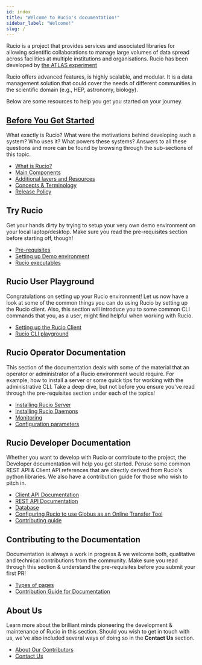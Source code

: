 ```yaml
---
id: index
title: "Welcome to Rucio's documentation!"
sidebar_label: "Welcome!"
slug: /
---
```


Rucio is a project that provides services and associated libraries for allowing
scientific collaborations to manage large volumes of data spread across
facilities at multiple institutions and organisations. Rucio has been developed
by [the ATLAS experiment](https://atlas.cern/)

Rucio offers advanced features, is highly scalable, and modular. It is a data
management solution that could cover the needs of different communities in the
scientific domain (e.g., HEP, astronomy, biology).

Below are some resources to help you get you started on your journey.

## [Before You Get Started](before_you_get_started.md)

What exactly is Rucio? What were the motivations behind developing such a
system? Who uses it? What powers these systems? Answers to all these questions
and more can be found by browsing through the sub-sections of this topic.

- [What is Rucio?](what_is_rucio.md)
- [Main Components](main_components.md)
- [Additional layers and Resources](additional_layers_and_resources.md)
- [Concepts & Terminology](concepts.md)
- [Release Policy](releasepolicy.md)

## Try Rucio

Get your hands dirty by trying to setup your very own demo environment on your
local laptop/desktop. Make sure you read the pre-requisites section before
starting off, though!

- [Pre-requisites](setting_up_demo)
- [Setting up Demo environment](setting_up_demo)
- [Rucio executables](bin.md)

## Rucio User Playground

Congratulations on setting up your Rucio environment! Let us now have a look at
some of the common things you can do using Rucio by setting up the Rucio
client. Also, this section will introduce you to some common CLI commands that
you, as a user, might find helpful when working with Rucio.

- [Setting up the Rucio Client](setting_up_the_rucio_client.md)
- [Rucio CLI playground](using_the_client.md)

## Rucio Operator Documentation

This section of the documentation deals with some of the material that an
operator or administrator of a Rucio environment would require. For example, how
to install a server or some quick tips for working with the administrative
CLI. Take a deep dive, but not before you ensure you've read through the
pre-requisites section under each of the topics!

- [Installing Rucio Server](installing_server.md)
- [Installing Rucio Daemons](installing_daemons.md)
- [Monitoring](monitoring.md)
- [Configuration parameters](configuration_parameters.md)

## Rucio Developer Documentation

Whether you want to develop with Rucio or contribute to the project, the
Developer documentation will help you get started. Peruse some common REST API &
Client API references that are directly derived from Rucio's python
libraries. We also have a contribution guide for those who wish to pitch in.

- [Client API Documentation](rucio_client_api)
- [REST API Documentation](rucio_rest_api)
- [Database](database)
- [Configuring Rucio to use Globus as an Online Transfer
  Tool](configure-rucio-globus)
- [Contributing guide](contributing)

## Contributing to the Documentation

Documentation is always a work in progress & we welcome both, qualitative and
technical contributions from the community. Make sure you read through this
section & understand the pre-requisites before you submit your first PR!

- [Types of pages](types_of_pages.md)
- [Contribution Guide for Documentation](contribution_guide_for_documentation.md)

## About Us

Learn more about the brilliant minds pioneering the development & maintenance of
Rucio in this section. Should you wish to get in touch with us, we've also
included several ways of doing so in the **Contact Us** section.

- [About Our Contributors](about_our_contributors.md)
- [Contact Us](contact_us.md)
